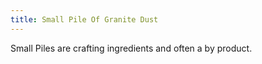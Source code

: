 ```yaml
---
title: Small Pile Of Granite Dust
---
```


<ItemImage file="small_pile_of_granite_dust" alt="Small Pile Of Granite Dust" size="200" />

Small Piles are crafting ingredients and often a by product.
